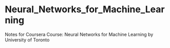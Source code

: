# Neural_Networks_for_Machine_Learning
Notes for Coursera Course: Neural Networks for Machine Learning by University of Toronto
